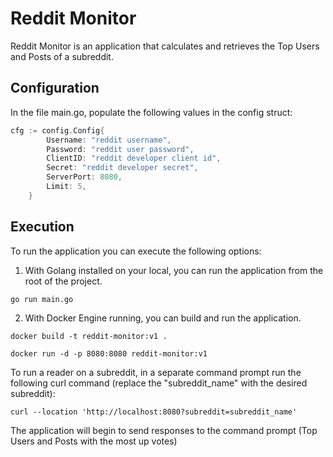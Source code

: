 # Reddit Monitor

Reddit Monitor is an application that calculates and retrieves the Top Users and Posts of a subreddit.

## Configuration
In the file main.go, populate the following values in the config struct:
```go
cfg := config.Config{
		Username: "reddit username",
		Password: "reddit user password",
		ClientID: "reddit developer client id",
		Secret: "reddit developer secret",
		ServerPort: 8080,
		Limit: 5,
	}
```
## Execution

To run the application you can execute the following options:

1. With Golang installed on your local, you can run the application from the root of the project.

```bash
go run main.go
```

2. With Docker Engine running, you can build and run the application.
```
docker build -t reddit-monitor:v1 .

docker run -d -p 8080:8080 reddit-monitor:v1
```

To run a reader on a subreddit, in a separate command prompt run the following curl command (replace the "subreddit_name" with the desired subreddit):
```
curl --location 'http://localhost:8080?subreddit=subreddit_name'
```

The application will begin to send responses to the command prompt (Top Users and Posts with the most up votes)